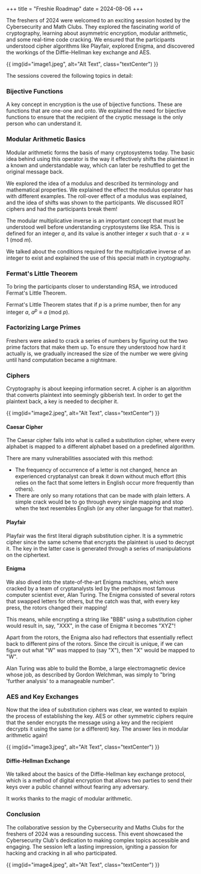 +++
title = "Freshie Roadmap" 
date = 2024-08-06 
+++



The freshers of 2024 were welcomed to an exciting session hosted by the Cybersecurity and Math Clubs. They explored the fascinating world of cryptography, learning about asymmetric encryption, modular arithmetic, and some real-time code cracking. We ensured that the participants understood cipher algorithms like Playfair, explored Enigma, and discovered the workings of the Diffie-Hellman key exchange and AES.

{{ img(id="image1.jpeg", alt="Alt Text", class="textCenter") }}

The sessions covered the following topics in detail:

### Bijective Functions

A key concept in encryption is the use of bijective functions. These are functions that are one-one and onto. We explained the need for bijective functions to ensure that the recipient of the cryptic message is the only person who can understand it.

### Modular Arithmetic Basics

Modular arithmetic forms the basis of many cryptosystems today. The basic idea behind using this operator is the way it effectively shifts the plaintext in a known and understandable way, which can later be reshuffled to get the original message back.

We explored the idea of a modulus and described its terminology and mathematical properties. We explained the effect the modulus operator has with different examples. The roll-over effect of a modulus was explained, and the idea of shifts was shown to the participants. We discussed ROT ciphers and had the participants break them!

The modular multiplicative inverse is an important concept that must be understood well before understanding cryptosystems like RSA. This is defined for an integer $a$, and its value is another integer $x$ such that $a \cdot x \equiv 1 \ (\text{mod} \ m)$.

We talked about the conditions required for the multiplicative inverse of an integer to exist and explained the use of this special math in cryptography.

### Fermat's Little Theorem

To bring the participants closer to understanding RSA, we introduced Fermat's Little Theorem.

Fermat's Little Theorem states that if $p$ is a prime number, then for any integer $a$, $a^p \equiv a \ (\text{mod} \ p$).

### Factorizing Large Primes

Freshers were asked to crack a series of numbers by figuring out the two prime factors that make them up. To ensure they understood how hard it actually is, we gradually increased the size of the number we were giving until hand computation became a nightmare.

### Ciphers

Cryptography is about keeping information secret. A cipher is an algorithm that converts plaintext into seemingly gibberish text. In order to get the plaintext back, a key is needed to decipher it.

{{ img(id="image2.jpeg", alt="Alt Text", class="textCenter") }}

#### Caesar Cipher

The Caesar cipher falls into what is called a substitution cipher, where every alphabet is mapped to a different alphabet based on a predefined algorithm.

There are many vulnerabilities associated with this method:

- The frequency of occurrence of a letter is not changed, hence an experienced cryptanalyst can break it down without much effort (this relies on the fact that some letters in English occur more frequently than others).
- There are only so many rotations that can be made with plain letters. A simple crack would be to go through every single mapping and stop when the text resembles English (or any other language for that matter).

#### Playfair

Playfair was the first literal digraph substitution cipher. It is a symmetric cipher since the same scheme that encrypts the plaintext is used to decrypt it. The key in the latter case is generated through a series of manipulations on the ciphertext.

#### Enigma

We also dived into the state-of-the-art Enigma machines, which were cracked by a team of cryptanalysts led by the perhaps most famous computer scientist ever, Alan Turing. The Enigma consisted of several rotors that swapped letters for others, but the catch was that, with every key press, the rotors changed their mapping!

This means, while encrypting a string like "BBB" using a substitution cipher would result in, say, "XXX", in the case of Enigma it becomes "XYZ"!

Apart from the rotors, the Enigma also had reflectors that essentially reflect back to different pins of the rotors. Since the circuit is unique, if we can figure out what "W" was mapped to (say "X"), then "X" would be mapped to "W".

Alan Turing was able to build the Bombe, a large electromagnetic device whose job, as described by Gordon Welchman, was simply to "bring 'further analysis' to a manageable number".

### AES and Key Exchanges

Now that the idea of substitution ciphers was clear, we wanted to explain the process of establishing the key. AES or other symmetric ciphers require that the sender encrypts the message using a key and the recipient decrypts it using the same (or a different) key. The answer lies in modular arithmetic again!

{{ img(id="image3.jpeg", alt="Alt Text", class="textCenter") }}

#### Diffie-Hellman Exchange

We talked about the basics of the Diffie-Hellman key exchange protocol, which is a method of digital encryption that allows two parties to send their keys over a public channel without fearing any adversary.

It works thanks to the magic of modular arithmetic.

### Conclusion

The collaborative session by the Cybersecurity and Maths Clubs for the freshers of 2024 was a resounding success. This event showcased the Cybersecurity Club's dedication to making complex topics accessible and engaging. The session left a lasting impression, igniting a passion for hacking and cracking in all who participated.

{{ img(id="image4.jpeg", alt="Alt Text", class="textCenter") }}

